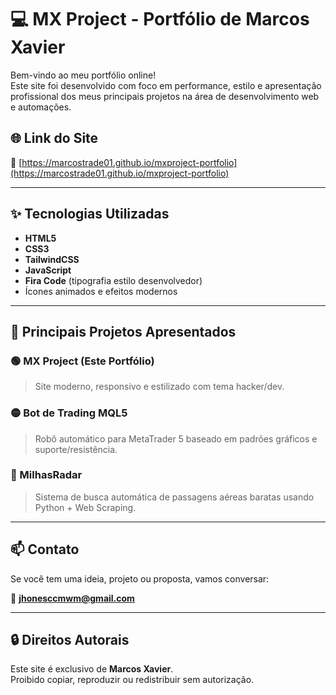 # 💻 MX Project - Portfólio de Marcos Xavier

Bem-vindo ao meu portfólio online!  
Este site foi desenvolvido com foco em performance, estilo e apresentação profissional dos meus principais projetos na área de desenvolvimento web e automações.

## 🌐 Link do Site

🔗 [https://marcostrade01.github.io/mxproject-portfolio](https://marcostrade01.github.io/mxproject-portfolio)

---

## ✨ Tecnologias Utilizadas

- **HTML5**
- **CSS3**
- **TailwindCSS**
- **JavaScript**
- **Fira Code** (tipografia estilo desenvolvedor)
- Ícones animados e efeitos modernos

---

## 🚀 Principais Projetos Apresentados

### 🟢 MX Project (Este Portfólio)
> Site moderno, responsivo e estilizado com tema hacker/dev.

### 🟡 Bot de Trading MQL5
> Robô automático para MetaTrader 5 baseado em padrões gráficos e suporte/resistência.

### 🔵 MilhasRadar
> Sistema de busca automática de passagens aéreas baratas usando Python + Web Scraping.

---

## 📫 Contato

Se você tem uma ideia, projeto ou proposta, vamos conversar:

📧 **jhonesccmwm@gmail.com**

---

## 🔒 Direitos Autorais

Este site é exclusivo de **Marcos Xavier**.  
Proibido copiar, reproduzir ou redistribuir sem autorização.
